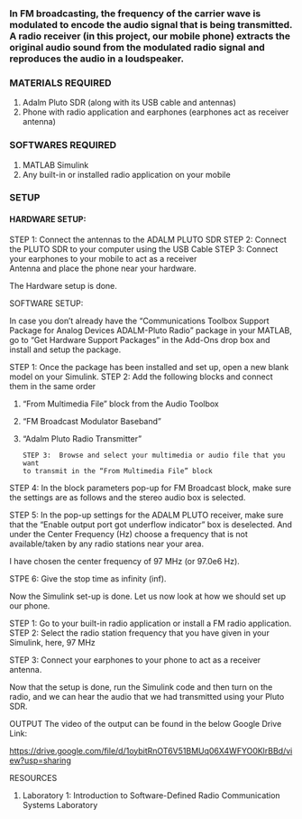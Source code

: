 ### In FM broadcasting, the frequency of the carrier wave is modulated to encode the audio signal that is being transmitted. A radio receiver (in this project, our mobile phone) extracts the original audio sound from the modulated radio signal and reproduces the audio in a loudspeaker.


### MATERIALS REQUIRED

1.	Adalm Pluto SDR (along with its USB cable and antennas)
2.	Phone with radio application and earphones (earphones act as receiver antenna)

### SOFTWARES REQUIRED

1.	MATLAB Simulink
2.	Any built-in or installed radio application on your mobile

### SETUP

#### HARDWARE SETUP:

 
STEP 1: Connect the antennas to the ADALM PLUTO SDR
STEP 2: Connect the PLUTO SDR to your computer using the USB
             Cable
STEP 3: Connect your earphones to your mobile to act as a receiver  
            Antenna and place the phone near your hardware.

The Hardware setup is done.

SOFTWARE SETUP:

In case you don’t already have the “Communications Toolbox Support Package for Analog Devices ADALM-Pluto Radio” package in your MATLAB, go to “Get Hardware Support Packages” in the Add-Ons drop box and install and setup the package.

 
 

STEP 1: Once the package has been installed and set up, open a new
blank model on your Simulink. 
STEP 2: Add the following blocks and connect them in the same order
1.	“From Multimedia File” block from the Audio Toolbox 
2.	“FM Broadcast Modulator Baseband” 
3.	“Adalm Pluto Radio Transmitter”

        STEP 3:  Browse and select your multimedia or audio file that you want
        to transmit in the “From Multimedia File” block 

 
STEP 4: In the block parameters pop-up for FM Broadcast block, make sure the settings are as follows and the stereo audio box is selected.
 
 

STEP 5: In the pop-up settings for the ADALM PLUTO receiver, make sure that the “Enable output port got underflow indicator” box is deselected. And under the Center Frequency (Hz) choose a frequency that is not available/taken by any radio stations near your area. 

 
I have chosen the center frequency of 97 MHz (or 97.0e6 Hz). 

 

STPE 6: Give the stop time as infinity (inf).

 

 
Now the Simulink set-up is done. Let us now look at how we should set up our phone.

STEP 1: Go to your built-in radio application or install a FM radio application.
STEP 2: Select the radio station frequency that you have given in your Simulink, here, 97 MHz

 

STEP 3: Connect your earphones to your phone to act as a receiver antenna. 

Now that the setup is done, run the Simulink code and then turn on the radio, and we can hear the audio that we had transmitted using your Pluto SDR. 

OUTPUT
The video of the output can be found in the below Google Drive Link:

https://drive.google.com/file/d/1oybitRnOT6V51BMUq06X4WFYO0KlrBBd/view?usp=sharing

RESOURCES

1.	Laboratory 1: Introduction to Software-Defined Radio 
         Communication Systems Laboratory

